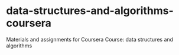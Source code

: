 # data-structures-and-algorithms-coursera
Materials and assignments for Coursera Course: data structures and algorithms
